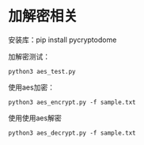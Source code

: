 # 加解密相关

安装库：pip install pycryptodome

加解密测试：
```shell
python3 aes_test.py
```

使用aes加密：

```shell
python3 aes_encrypt.py -f sample.txt
```

使用使用aes解密
```shell
python3 aes_decrypt.py -f sample.txt
```
